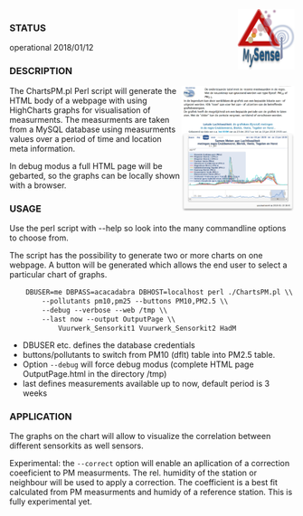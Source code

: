 <img src="images/MySense-logo.png" align=right width=100>

### STATUS
operational 2018/01/12

### DESCRIPTION
<img src="images/HighCharts.png" align=right width=200>
The ChartsPM.pl Perl script will generate the HTML body of a webpage with using HighCharts graphs for visualisation of measurments. The measurments are taken from a MySQL database using measurments values over a period of time and location meta information.

In debug modus a full HTML page will be gebarted, so the graphs can be locally shown with a browser.

### USAGE
Use the perl script with --help so look into the many commandline options to choose from.

The script has the possibility to generate two or more charts on one webpage. A button will be generated which allows the end user to select a particular chart of graphs.


```shell
    DBUSER=me DBPASS=acacadabra DBHOST=localhost perl ./ChartsPM.pl \\
        --pollutants pm10,pm25 --buttons PM10,PM2.5 \\
        --debug --verbose --web /tmp \\
        --last now --output OutputPage \\
            Vuurwerk_Sensorkit1 Vuurwerk_Sensorkit2 HadM
```

* DBUSER etc. defines the database credentials
* buttons/pollutants to switch from PM10 (dflt) table into PM2.5 table.
* Option `--debug` will force debug modus (complete HTML page OutputPage.html in the directory /tmp) 
* last defines measurements available up to now, default period is 3 weeks

### APPLICATION
The graphs on the chart will allow to visualize the correlation between different sensorkits as well sensors.

Experimental: the `--correct` option will enable an apllication of a correction coeeficient to PM measurments. The rel. humidity of the station or neighbour will be used to apply a correction. The coefficient is a best fit calculated from PM measurments and humidy of a reference station. This is fully experimental yet.
